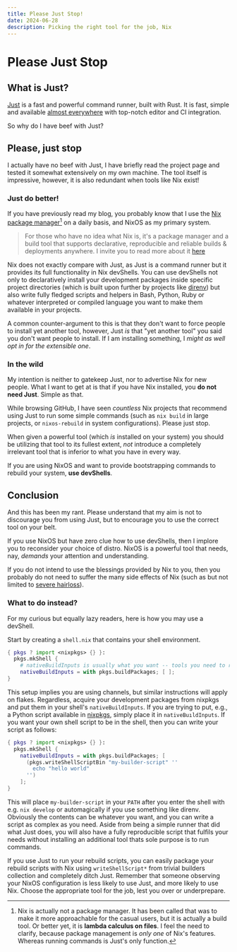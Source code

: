 ```yaml
---
title: Please Just Stop!
date: 2024-06-28
description: Picking the right tool for the job, Nix
---
```


# Please Just Stop

## What is Just?

[Just](https://github.com/casey/just) is a fast and powerful command runner,
built with Rust. It is fast, simple and available
[almost everywhere](https://github.com/casey/just?tab=readme-ov-file#packages)
with top-notch editor and CI integration.

So why do I have beef with Just?

## Please, just stop

I actually have no beef with Just, I have briefly read the project page and
tested it somewhat extensively on my own machine. The tool itself is impressive,
however, it is also redundant when tools like Nix exist!

### Just do better!

If you have previously read my blog, you probably know that I use the
[Nix package manager](https://nixos.org/explore/)[^1] on a daily basis, and
NixOS as my primary system.

> For those who have no idea what Nix is, it's a package manager and a build
> tool that supports declarative, reproducible and reliable builds & deployments
> anywhere. I invite you to read more about it
> [here](https://nix.dev/#what-can-you-do-with-nix)

Nix does not exactly compare with Just, as Just is a command runner but it
provides its full functionality in Nix devShells. You can use devShells not only
to declaratively install your development packages inside specific project
directories (which is built upon further by projects like
[direnv](https://direnv.net/)) but also write fully fledged scripts and helpers
in Bash, Python, Ruby or whatever interpreted or compiled language you want to
make them available in your projects.

A common counter-argument to this is that they don't want to force people to
install yet another tool, however, Just _is_ that "yet another tool" you said
you don't want people to install. If I am installing something, I _might as well
opt in for the extensible one_.

### In the wild

My intention is neither to gatekeep Just, nor to advertise Nix for new people.
What I want to get at is that if you have Nix installed, you **do not need
Just**. Simple as that.

While browsing GitHub, I have seen _countless_ Nix projects that recommend using
Just to run some simple commands (such as `nix build` in large projects, or
`nixos-rebuild` in system configurations). Please just stop.

When given a powerful tool (which _is_ installed on your system) you should be
utilizing that tool to its fullest extent, _not_ introduce a completely
irrelevant tool that is inferior to what you have in every way.

If you are using NixOS and want to provide bootstrapping commands to rebuild
your system, **use devShells**.

## Conclusion

And this has been my rant. Please understand that my aim is not to discourage
you from using Just, but to encourage you to use the correct tool on your belt.

If you use NixOS but have zero clue how to use devShells, then I implore you to
reconsider your choice of distro. NixOS is a powerful tool that needs, nay,
_demands_ your attention and understanding.

If you do not intend to use the blessings provided by Nix to you, then you
probably do not need to suffer the many side effects of Nix (such as but not
limited to [severe hairloss](https://github.com/gerg-l)).

### What to do instead?

For my curious but equally lazy readers, here is how you may use a devShell.

Start by creating a `shell.nix` that contains your shell environment.

```nix
{ pkgs ? import <nixpkgs> {} }:
  pkgs.mkShell {
    # nativeBuildInputs is usually what you want -- tools you need to run
    nativeBuildInputs = with pkgs.buildPackages; [ ];
}
```

This setup implies you are using channels, but similar instructions will apply
on flakes. Regardless, acquire your development packages from nixpkgs and put
them in your shell's `nativeBuildInputs`. If you are trying to put, e.g., a
Python script available in [nixpkgs](https://github.com/NixOS/nixpkgs), simply
place it in `nativeBuıldInputs`. If you want your own shell script to be in the
shell, then you can write your script as follows:

```nix
{ pkgs ? import <nixpkgs> {} }:
  pkgs.mkShell {
    nativeBuildInputs = with pkgs.buildPackages; [
      (pkgs.writeShellScriptBin "my-builder-script" ''
        echo "hello world"
      '')
    ];
}
```

This will place `my-builder-script` in your `PATH` after you enter the shell
with e.g. `nix develop` or automagically if you use something like direnv.
Obviously the contents can be whatever you want, and you can write a script as
complex as you need. Aside from being a simple runner that did what Just does,
you will also have a fully reproducible script that fulfils your needs without
installing an additional tool thats sole purpose is to run commands.

If you use Just to run your rebuild scripts, you can easily package your rebuild
scripts with Nix using `writeShellScript*` from trivial builders collection and
completely ditch Just. Remember that someone observing your NixOS configuration
is less likely to use Just, and more likely to use Nix. Choose the appropriate
tool for the job, lest you over or underprepare.

[^1]: Nix is actually not a package manager. It has been called that was to make
    it more approachable for the casual users, but it is actually a build tool.
    Or better yet, it is **lambda calculus on files**. I feel the need to
    clarify, because package management is _only one_ of Nix's features. Whereas
    running commands is Just's only function.
